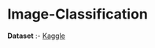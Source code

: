 # Image-Classification

**Dataset** :- [Kaggle](https://www.kaggle.com/datasets/puneet6060/intel-image-classification)
